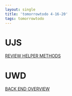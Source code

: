 ```yaml
---
layout: single
title: 'tomorrowtodo 4-16-20'
tags: tomorrowtodo
---
```


# UJS

[REVIEW HELPER METHODS](https://www.udemy.com/course/js-algorithms-and-data-structures-masterclass/learn/lecture/10046464#questions/10149248)

# UWD

[BACK END OVERVIEW](https://www.udemy.com/course/the-complete-web-development-bootcamp/learn/lecture/12407820#questions)